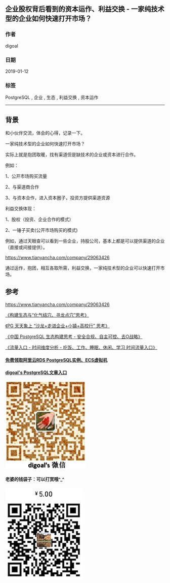 ## 企业股权背后看到的资本运作、利益交换 - 一家纯技术型的企业如何快速打开市场？  
                                                                                                                  
### 作者                                                              
digoal                                                              
                                                                                           
### 日期                                                                           
2019-01-12                                                       
                                                                
### 标签                                                                                                    
PostgreSQL , 企业 , 生态 , 利益交换 , 资本运作              
                                                                                                                  
----                                                                                                            
                                                                                                                     
## 背景      
和小伙伴交流，体会的心得，记录一下。  
  
一家纯技术型的企业如何快速打开市场？  
  
实际上就是抱团取暖，找有渠道但是缺技术的企业或资本进行合作。  
  
例如：  
  
1、公开市场购买流量  
  
2、与渠道商合作  
  
3、与资本合作，进入资本圈子，投资方提供渠道资源  
  
利益交换体现：  
  
1、股权（投资、企业合作的模式）  
  
2、一锤子买卖(公开市场购买的模式)  
  
  
例如，通过天眼查可以看到一些企业，持股公司，基本上都是可以提供渠道的企业（直接或间接提供）。  
  
https://www.tianyancha.com/company/29063426  
  
通过运作，抱团，相互各取所需，利益交换，一家纯技术型的企业可以快速打开市场。  
  
## 参考  
https://www.tianyancha.com/company/29063426  
    
[《构建生态与“化气结穴、寻龙点穴”思考》](../197001/20190104_01.md)    
  
[《PG 天天象上 “沙龙+走进企业+小镇+高校行” 思考》](../197001/20181222_01.md)    
  
[《中国 PostgreSQL 生态构建思考 - 安全合规、自主可控、去O战略》](../197001/20181218_02.md)    
  
[《流量入口 - 时间维度分析 - 吃饭、工作、睡眠、休闲、学习 时间流量入口》](../197001/20181215_01.md)    
  
  
  
  
  
  
  
  
  
  
  
#### [免费领取阿里云RDS PostgreSQL实例、ECS虚拟机](https://free.aliyun.com/ "57258f76c37864c6e6d23383d05714ea")
  
  
#### [digoal's PostgreSQL文章入口](https://github.com/digoal/blog/blob/master/README.md "22709685feb7cab07d30f30387f0a9ae")
  
  
![digoal's weixin](../pic/digoal_weixin.jpg "f7ad92eeba24523fd47a6e1a0e691b59")
  
  
#### 老婆的钱袋子：可以打赏哦^_^  
![wife's weixin ds](../pic/wife_weixin_ds.jpg "acd5cce1a143ef1d6931b1956457bc9f")
  
